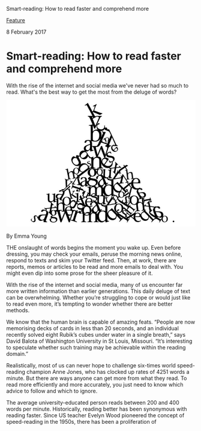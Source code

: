 Smart-reading: How to read faster and comprehend more

[Feature](https://www.newscientist.com/article_type/feature/)

8 February 2017

# Smart-reading: How to read faster and comprehend more

With the rise of the internet and social media we've never had so much to read. What's the best way to get the most from the deluge of words?

![reading artwork](../_resources/b5d5732f6626b4219e2f3cfc6256bf07.jpg)

By Emma Young

THE onslaught of words begins the moment you wake up. Even before dressing, you may check your emails, peruse the morning news online, respond to texts and skim your Twitter feed. Then, at work, there are reports, memos or articles to be read and more emails to deal with. You might even dip into some prose for the sheer pleasure of it.

With the rise of the internet and social media, many of us encounter far more written information than earlier generations. This daily deluge of text can be overwhelming. Whether you’re struggling to cope or would just like to read even more, it’s tempting to wonder whether there are better methods.

We know that the human brain is capable of amazing feats. “People are now memorising decks of cards in less than 20 seconds, and an individual recently solved eight Rubik’s cubes under water in a single breath,” says David Balota of Washington University in St Louis, Missouri. “It’s interesting to speculate whether such training may be achievable within the reading domain.”

Realistically, most of us can never hope to challenge six-times world speed-reading champion Anne Jones, who has clocked up rates of 4251 words a minute. But there are ways anyone can get more from what they read. To read more efficiently and more accurately, you just need to know which advice to follow and which to ignore.

The average university-educated person reads between 200 and 400 words per minute. Historically, reading better has been synonymous with reading faster. Since US teacher Evelyn Wood pioneered the concept of speed-reading in the 1950s, there has been a proliferation of